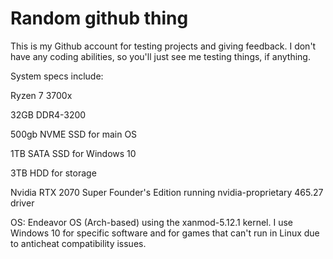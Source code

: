 # Random github thing 
This is my Github account for testing projects and giving feedback. I don't have any coding abilities, so you'll just see me testing things, if anything.

System specs include:

Ryzen 7 3700x

32GB DDR4-3200

500gb NVME SSD for main OS

1TB SATA SSD for Windows 10

3TB HDD for storage

Nvidia RTX 2070 Super Founder's Edition running nvidia-proprietary 465.27 driver

OS: Endeavor OS (Arch-based) using the xanmod-5.12.1 kernel. I use Windows 10 for specific software and for games that can't run in Linux due to anticheat compatibility issues.
